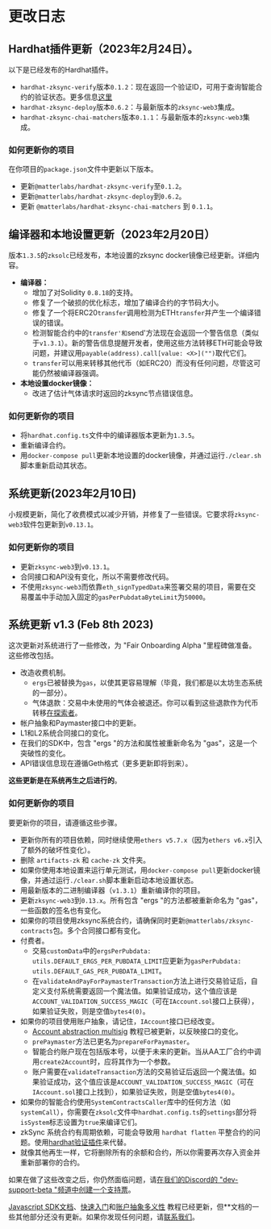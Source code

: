 # 更改日志

## Hardhat插件更新（2023年2月24日）。

以下是已经发布的Hardhat插件。

- `hardhat-zksync-verify`版本`0.1.2`：现在返回一个验证ID，可用于查询智能合约的验证状态。更多信息[这里](https://era.zksync.io/docs/api/hardhat/hardhat-zksync-verify.html#verification-status-check)
- `hardhat-zksync-deploy`版本`0.6.2`：与最新版本的`zksync-web3`集成。
- `hardhat-zksync-chai-matchers`版本`0.1.1`：与最新版本的`zksync-web3`集成。

### 如何更新你的项目

在你项目的`package.json`文件中更新以下版本。

- 更新`@matterlabs/hardhat-zksync-verify`至`0.1.2`。
- 更新`@matterlabs/hardhat-zksync-deploy`到`0.6.2`。
- 更新 `@matterlabs/hardhat-zksync-chai-matchers` 到 `0.1.1`。

## 编译器和本地设置更新（2023年2月20日）

版本`1.3.5`的`zksolc`已经发布，本地设置的zksync docker镜像已经更新。详细内容。

- **编译器：**
  - 增加了对Solidity `0.8.18`的支持。
  - 修复了一个破损的优化标志，增加了编译合约的字节码大小。
  - 修复了一个将ERC20`transfer`调用检测为ETH`transfer`并产生一个编译错误的错误。
  - 检测智能合约中的`transfer'和`send'方法现在会返回一个警告信息（类似于`v1.3.1`）。新的警告信息提醒开发者，使用这些方法转移ETH可能会导致问题，并建议用`payable(address).call[value: <X>]("")`取代它们。
  - `transfer`可以用来转移其他代币（如ERC20）而没有任何问题，尽管这可能仍然被编译器强调。
- **本地设置docker镜像：**
  - 改进了估计气体请求时返回的zksync节点错误信息。

### 如何更新你的项目

- 将`hardhat.config.ts`文件中的编译器版本更新为`1.3.5`。
- 重新编译合约。
- 用`docker-compose pull`更新本地设置的docker镜像，并通过运行`./clear.sh`脚本重新启动其状态。

## 系统更新(2023年2月10日)

小规模更新，简化了收费模式以减少开销，并修复了一些错误。它要求将`zksync-web3`软件包更新到`v0.13.1`。

### 如何更新你的项目

- 更新`zksync-web3`到`v0.13.1`。
- 合同接口和API没有变化，所以不需要修改代码。
- 不使用`zksync-web3`而依靠`eth_signTypedData`来签署交易的项目，需要在交易覆盖中手动加入固定的`gasPerPubdataByteLimit`为`50000`。

## 系统更新 v1.3 (Feb 8th 2023)

这次更新对系统进行了一些修改，为 "Fair Onboarding Alpha "里程碑做准备。这些修改包括。

- 改造收费机制。
  - `ergs`已被替换为`gas`，以使其更容易理解（毕竟，我们都是以太坊生态系统的一部分）。
  - 气体退款：交易中未使用的气体会被退还。你可以看到这些退款作为代币转移[在探索者](https://explorer.zksync.io/)。
- 帐户抽象和Paymaster接口中的更新。
- L1和L2系统合同接口的变化。
- 在我们的SDK中，包含 "ergs "的方法和属性被重新命名为 "gas"，这是一个突破性的变化。
- API错误信息现在遵循Geth格式（更多更新即将到来）。

**这些更新是在系统再生之后进行的**。

### 如何更新你的项目

要更新你的项目，请遵循这些步骤。

- 更新你所有的项目依赖，同时继续使用`ethers v5.7.x`（因为`ethers v6.x`引入了额外的破坏性变化）。
- 删除 `artifacts-zk` 和 `cache-zk` 文件夹。
- 如果你使用本地设置来运行单元测试，用`docker-compose pull`更新docker镜像，并通过运行`./clear.sh`脚本重新启动本地设置状态。
- 用最新版本的二进制编译器（`v1.3.1`）重新编译你的项目。
- 更新`zksync-web3`到`0.13.x`。所有包含 "ergs "的方法都被重新命名为 "gas"，一些函数的签名也有变化。
- 如果你的项目使用zksync系统合约，请确保同时更新`@matterlabs/zksync-contracts`包。多个合同接口都有变化。
- 付费者。
  - 交易`customData`中的`ergsPerPubdata: utils.DEFAULT_ERGS_PER_PUBDATA_LIMIT`应更新为`gasPerPubdata: utils.DEFAULT_GAS_PER_PUBDATA_LIMIT`。
  - 在`validateAndPayForPaymasterTransaction`方法上进行交易验证后，自定义支付系统需要返回一个魔法值。如果验证成功，这个值应该是`ACCOUNT_VALIDATION_SUCCESS_MAGIC`（可在`IAccount.sol`接口上获得），如果验证失败，则是空值`bytes4(0)`。
- 如果你的项目使用账户抽象，请记住，`IAccount`接口已经改变。
  - [Account abstraction multisig](.../tutorials/custom-aa-tutorial.md) 教程已被更新，以反映接口的变化。
  - `prePaymaster`方法已更名为`prepareForPaymaster`。
  - 智能合约账户现在包括版本号，以便于未来的更新。当从AA工厂合约中调用`create2Account`时，应将其作为一个参数。
  - 账户需要在`validateTransaction`方法的交易验证后返回一个魔法值。如果验证成功，这个值应该是`ACCOUNT_VALIDATION_SUCCESS_MAGIC`（可在`IAccount.sol`接口上找到），如果验证失败，则是空值`bytes4(0)`。
- 如果你的智能合约使用`SystemContractsCaller`库中的任何方法（如`systemCall`），你需要在`zksolc`文件中`hardhat.config.ts`的`settings`部分将`isSystem`标志设置为`true`来编译它们。
- zkSync 系统合约有周期依赖，可能会导致用 `hardhat flatten` 平整合约的问题。使用[hardhat验证插件](././api/hardhat/hardhat-zksync-verify.md)来代替。
- 就像其他再生一样，它将删除所有的余额和合约，所以你需要再次存入资金并重新部署你的合约。

如果在做了这些改变之后，你仍然面临问题，请[在我们的Discord的 "dev-support-beta "频道中创建一个支持票](https://join.zksync.dev/)。

[Javascript SDK文档](.../.../api/js/getting-started.md)、[快速入门](.../building-onzksync/hello-world.md)和[账户抽象多义性](.../tutorials/custom-aa-tutorial.md) 教程已经更新，但**文档的一些其他部分还没有更新。如果你发现任何问题，请[联系我们](https://join.zksync.dev/)。
